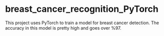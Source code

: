 # breast_cancer_recognition_PyTorch

This project uses PyTorch to train a model for breast cancer detection. 
The accuracy in this model is pretty high and goes over %97.

